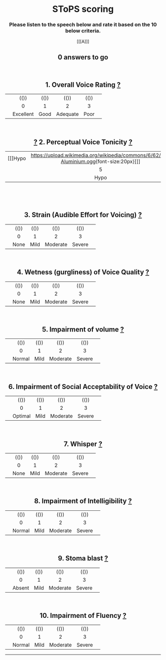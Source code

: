 
<center>

# SToPS scoring

### Please listen to the speech below and rate it based on the 10 below criteria.

 [[[A]]] 

<h2>
<div id="StimulusNumberText">0 answers to go</div>
</h2>

</center>
<center>

<br />

## 1. Overall Voice Rating <a href="javascript:void" onclick='alert(SToPS_guidance_Q1);'>?</a> 

|       |      |      |       |      |        |   
| ---: | :----------: | :----: | :----------: | :----: | :--- | 
|       |        (())    |   (())  |     (())       |  (())  |       |
|       |          0     |     1    |       2        |    3   |        |  
|       | Excellent | Good | Adequate | Poor |       |

<br />

##  <a href="javascript:void" onclick='alert(SToPS_guidance_Q2A);'>?</a> 2. Perceptual Voice Tonicity <a href="javascript:void" onclick='alert(SToPS_guidance_Q2B);'>?</a>	
|      |      |      |      |      |      |      |      |      |      |      |      |     | 
| ---: | :----------: | :----: | :-----: | :-----:| :----: | :-----: | :----: | :-----: | :----:| :-----: | :----:| :--- | 
|  [[[Hypo|<https://upload.wikimedia.org/wikipedia/commons/6/62/De-Aluminium.ogg>{font-size:20px}]]]  |        (())    |   (())  |   (())   |  (()) |  (())   |   (())   |   (())  |  (())   |  (()) |  (())   |  (()) |  [[[Hyper|<https://upload.wikimedia.org/wikipedia/commons/e/e7/Fr-bordure.ogg>{font-size:20px}]]]  |
|       |          5     |     4    |    3     |    2   |    1    |    0     |     1    |   2    |    3   |   4    |    5    |       |  
|       |     Hypo   |           |           |         |          | Tonic  |           |         |         |        | Hyper |        |  
 
  	
<br />

## 3. Strain (Audible Effort for Voicing) <a href="javascript:void" onclick='alert(SToPS_guidance_Q3);'>?</a> 

|       |      |      |       |      |        |   
| ---: | :----------: | :----: | :----------: | :----: | :--- | 
|       |        (())    |   (())  |     (())       |  (())  |       |
|       |          0     |     1    |       2        |    3   |        |  
|       |    None    |  Mild | Moderate | Severe |       |
  	
<br />

## 4. Wetness (gurgliness) of Voice Quality <a href="javascript:void" onclick='alert(SToPS_guidance_Q4);'>?</a> 

|       |      |      |       |      |        |   
| ---: | :----------: | :----: | :----------: | :----: | :--- | 
|       |        (())    |   (())  |     (())       |  (())  |       |
|       |          0     |     1    |       2        |    3   |        |  
|       |    None    |  Mild | Moderate | Severe |       |
  	  	 
  	
<br />

## 5. Impairment of volume <a href="javascript:void" onclick='alert(SToPS_guidance_Q5);'>?</a> 

|       |      |      |       |      |        |   
| ---: | :----------: | :----: | :----------: | :----: | :--- | 
|       |        (())    |   (())  |     (())       |  (())  |       |
|       |          0     |     1    |       2        |    3   |        |  
|       |   Normal   |  Mild | Moderate | Severe |       |
  	  	 
  	
<br />

## 6. Impairment of Social Acceptability of Voice <a href="javascript:void" onclick='alert(SToPS_guidance_Q6);'>?</a> 

|       |      |      |       |      |        |   
| ---: | :----------: | :----: | :----------: | :----: | :--- | 
|       |        (())    |   (())  |     (())       |  (())  |       |
|       |          0     |     1    |       2        |    3   |        |  
|       |  Optimal   |  Mild | Moderate | Severe |       |
  	  	 
  	
<br />

## 7. Whisper <a href="javascript:void" onclick='alert(SToPS_guidance_Q7);'>?</a> 

|       |      |      |       |      |        |   
| ---: | :----------: | :----: | :----------: | :----: | :--- | 
|       |        (())    |   (())  |     (())       |  (())  |       |
|       |          0     |     1    |       2        |    3   |        |  
|       |    None    |  Mild | Moderate | Severe |       |
 
  	  	 
  	
<br />

## 8. Impairment of Intelligibility <a href="javascript:void" onclick='alert(SToPS_guidance_Q8);'>?</a> 

|       |      |      |       |      |        |   
| ---: | :----------: | :----: | :----------: | :----: | :--- | 
|       |        (())    |   (())  |     (())       |  (())  |       |
|       |          0     |     1    |       2        |    3   |        |  
|       |  Normal   |  Mild | Moderate | Severe |       |
  	
<br />

## 9. Stoma blast <a href="javascript:void" onclick='alert(SToPS_guidance_Q9);'>?</a> 

|       |      |      |       |      |        |   
| ---: | :----------: | :----: | :----------: | :----: | :--- | 
|       |        (())    |   (())  |     (())       |  (())  |       |
|       |          0     |     1    |       2        |    3   |        |  
|       |   Absent   |  Mild | Moderate | Severe |       |
  	
<br />

## 10. Impairment of Fluency <a href="javascript:void" onclick='alert(SToPS_guidance_Q10);'>?</a> 

|       |      |      |       |      |        |   
| ---: | :----------: | :----: | :----------: | :----: | :--- | 
|       |        (())    |   (())  |     (())       |  (())  |       |
|       |          0     |     1    |       2        |    3   |        |  
|       |   Normal  |  Mild | Moderate | Severe |       |
 
---------------------

<script language="JavaScript" >
var SToPS_guidance_Q1 = `
1. Overall Voice Rating

Voice quality is not compared to normal voice for a laryngeal speaker. Rate the voice in comparison to your internal reference point of voice potential for surgical voice restoration (SVR) speakers. 
0. Excellent - The best voice achievable for a SVR speaker; the voice quality you would judge to be the optimal outcome after laryngectomy. 
1. Good - Some aspect(s) observed prevents you judging the voice as falling into the optimal outcome group. 
2. Adequate - Some aspect(s) mean the voice cannot be rated as good 
3. Poor - The worst outcome for a SVR speaker. 
`

var SToPS_guidance_Q2 = `
2. Perceptual Voice Tonicity

Tonic 
0. Neutral tone; neither lax nor tight. 

Hypotonic (tone laxer than tonic) - example provided
1. Mildly laxer compared to tonic (Lee Marvin voice, like creak) 
2. Moderately lax compared to tonic; voice may have ‘echoing’ sound of resonance of voice in the inflated hypotonic area. Creaky, lax feature and low pitch. 
3. Severe hypotonicity for laryngectomy, but would be classed as good outcome for a jejunum or stomach graft. Obvious echoing resonance. Whisper quality is evident in the lax, inflated area. Low pitched. 
4. Usually only jejunum/stomach pull-up patients display this degree of hypotonicity. The voice is severely whispery and has reduced volume compared to hypotonic 3. Echoing Resonance in the ballooning, inflated hypotonic area is severe. 
5. Aphonic whisper. This differs from the aphonia in a stenosed neopharynx as air is passing through larger, laxer, ballooning area with less turbulence than a tight stenosed area. Tight stenosed voice sounds more like tense aphonia in a patient with a larynx. The volume is severely reduced. Intermittent gurgly phonation may occur due to vibration of secretions. 

Hypertonic (tone tighter than tonic) - example provided
1. Mildly tenser than tonic. Quality sounds more like a dysphonic voice (in patient with a larynx). No strain. 
2. Moderately tenser than tonic, but not to the degree that would be considered sufficient for botulinum toxin. Strain is evident but only mild. Volume may be reduced or louder than normal. No major effect on fluency. 
3. Definitely hypertonic, moderately strained or whisper quality. Mild effect on fluency. 
4. Marked hypertonic quality that is unpleasant to listen to. Voice is still functional but with marked strain and markedly reduced fluency. 
5. Severe hypertonicity, fluency is severely affected and intermittent total spasm may occur. The voice is normally non-functional or cannot be used for all communication needs due to the strain required for phonation. 

Stenosis 
Stenosis is not rated 1-5; it could only be rated as a separate parameter from tonicity in its most marked form in the pilot study. Stenosis +5 should be used if no tonicity is judged to be present due to extensive neopharyngeal fibrosis. Marked stenosis causes a rigid, immobile neopharynx. Stenosis (+5) is characterized as an aphonic whisper that gives the impression of a scarred, tight neopharynx with resonance of the whisper in a rigid tube with no vibrating neoglottis. Strain may be a feature if the diameter of the rigid area is narrow. The voice often sounds similar to that of a laryngeal speaker with aphonia; N.B. hypotonic -5 has a lower resonance and is a lax aphonia. Stenotic voice quality is always associated with dysphagia for solids.
`

var SToPS_guidance_Q2A = `
2. Perceptual Voice Tonicity

Tonic 
0. Neutral tone; neither lax nor tight. 

Hypotonic (tone laxer than tonic) - example provided
1. Mildly laxer compared to tonic (Lee Marvin voice, like creak) 
2. Moderately lax compared to tonic; voice may have ‘echoing’ sound of resonance of voice in the inflated hypotonic area. Creaky, lax feature and low pitch. 
3. Severe hypotonicity for laryngectomy, but would be classed as good outcome for a jejunum or stomach graft. Obvious echoing resonance. Whisper quality is evident in the lax, inflated area. Low pitched. 
4. Usually only jejunum/stomach pull-up patients display this degree of hypotonicity. The voice is severely whispery and has reduced volume compared to hypotonic 3. Echoing Resonance in the ballooning, inflated hypotonic area is severe. 
5. Aphonic whisper. This differs from the aphonia in a stenosed neopharynx as air is passing through larger, laxer, ballooning area with less turbulence than a tight stenosed area. Tight stenosed voice sounds more like tense aphonia in a patient with a larynx. The volume is severely reduced. Intermittent gurgly phonation may occur due to vibration of secretions. 
`

var SToPS_guidance_Q2B = `
2. Perceptual Voice Tonicity

Tonic 
0. Neutral tone; neither lax nor tight. 

Hypertonic (tone tighter than tonic) - example provided
1. Mildly tenser than tonic. Quality sounds more like a dysphonic voice (in patient with a larynx). No strain. 
2. Moderately tenser than tonic, but not to the degree that would be considered sufficient for botulinum toxin. Strain is evident but only mild. Volume may be reduced or louder than normal. No major effect on fluency. 
3. Definitely hypertonic, moderately strained or whisper quality. Mild effect on fluency. 
4. Marked hypertonic quality that is unpleasant to listen to. Voice is still functional but with marked strain and markedly reduced fluency. 
5. Severe hypertonicity, fluency is severely affected and intermittent total spasm may occur. The voice is normally non-functional or cannot be used for all communication needs due to the strain required for phonation. 

Stenosis 
Stenosis is not rated 1-5; it could only be rated as a separate parameter from tonicity in its most marked form in the pilot study. Stenosis +5 should be used if no tonicity is judged to be present due to extensive neopharyngeal fibrosis. Marked stenosis causes a rigid, immobile neopharynx. Stenosis (+5) is characterized as an aphonic whisper that gives the impression of a scarred, tight neopharynx with resonance of the whisper in a rigid tube with no vibrating neoglottis. Strain may be a feature if the diameter of the rigid area is narrow. The voice often sounds similar to that of a laryngeal speaker with aphonia; N.B. hypotonic -5 has a lower resonance and is a lax aphonia. Stenotic voice quality is always associated with dysphagia for solids.
`

var SToPS_guidance_Q3 = `
3. Strain (Audible Effort for Voicing)

The amount of audible effort you perceive the patient requires to produce voice. 
0. No perceived effort. 
1. Mild 
2. Moderate 
3. Severe, usually associated with marked hypo/hypertonicity. 
`

var SToPS_guidance_Q4 = `
4. Wetness (gurgliness) of Voice Quality

The perceptual feature of secretions bubbling in the neopharynx on voicing. If an intermittent feature, rate at its most severe. 
0. No audible vibration of secretions 
1. Mild 
2. Moderate 
3. Severe - usually associated with jejunal grafts and hypotonicity +3 to +5. May occur with dysphagia if pooling of secretions or liquid bolus in stenosis or pouch/pseudoepiglottis. 
`

var SToPS_guidance_Q5 = `
5. Impairment of volume

0. Conversational volume of voice judged to be within the same limits as expected for normal conversational volume for a laryngeal speaker. 
1. Mildly impaired volume 
2. Moderately impaired volume 
3. Severely impaired volume reserved for voice that is whisper only Aphonia +5/-5/Stenosis. 
`

var SToPS_guidance_Q6 = `
6. Impairment of Social Acceptability of Voice

If you are judging social acceptability to be impaired because of regional accent, please make a note of this. 
0. Social acceptability is the optimal level possible for a SVR speaker. 
1. Mild impairment , e.g. mildly gurgly quality, strain etc 
2. Moderate impairment; obviously qualitatively different to a laryngeal speaker and not aesthetically pleasant. 
3. Severe impairment of acceptability. “General public” would tend to turn or stare if they heard this voice e.g. marked stoma blast, echoing deep jejunal voice, severe hypertonic strain. The type of voice outcome you would dread if this subject were your relative. This parameter has the potential to link with one or more of the other parameters on the scale. 
`

var SToPS_guidance_Q7 = `
7. Whisper

The perceptual impression of whisperiness in the voice quality. 
0. No whisper quality audible 
1. Mild whisper quality 
2. Moderate 
3. Severe. Total aphonia. 
`

var SToPS_guidance_Q8 = `
8. Impairment of Intelligibility

0. Ease of understanding the speaker that would be expected for a normal laryngeal speaker, in a one to one speaking situation with no background noise. 
1. Mild impairment of intelligibility 
2. Moderate impairment of intelligibility 
3. Severe impairment of intelligibility 
`

var SToPS_guidance_Q9 = `
9. Stoma blast

A stoma blast is a high frequency noise generated from the tracheostoma - example provided
0. Stoma noise is judged to be absent 
1. Intermittent mild stoma noise; rate in this category even if a brief instance of mild stoma noise is audible in the sample 
2. Constant stoma noise even if you judge it as being relatively quiet or mild. 
3. Constantly audible stoma noise that is marked and may compete with oral speech. 
`

var SToPS_guidance_Q10 = `
10. Impairment of Fluency

0. Fluency within normal limits for a typical laryngeal speaker. 
1. Mildly impaired fluency compared to a typical laryngeal speaker. 
2. Moderate impaired fluency - 5 – 10 syllable phrasing per breath group 
3. Severely impaired fluency - phrasing of 5 syllables or less. 
`
</script>

[//comment]: # "These are internal parameters for the experiment and visible texts not in this Markdown"
[//comment]: # "----------"
[//parameter]: # "ExperimentAcronym:SToPS"
[//parameter]: # "PracticeItems:4"
[//parameter]: # "ShuffleStimuli:true"
[//parameter]: # "RandomizeAB:false"
[//buttontext]: # "NextText:Next"
[//buttontext]: # "NextAlertText:Please listen to the recordings and answer the questions first"
[//buttontext]: # "ReadyText:Ready"
[//buttontext]: # "PlayText:Play"
[//buttontext]: # "RestartPageText:Restart"
[//buttontext]: # "SaveButtonText:Save Results"
[//buttontext]: # "SaveText:Please click XXSaveButtonTextXX and store the file"
[//tooltiptext]: # "ToolTipPlay:Play sound"
[//tooltiptext]: # "ToolTipNext:Go to next item"
[//tooltiptext]: # "ToolTipReadyReady please save results"
[//tooltiptext]: # "ToolTipRestart:Start a new experiment session"
[//tooltiptext]: # "ToolTipSave:Save the answer to a file"
[//comment]: # "----------"
[//comment]: # "These are stimuli for this experiment"
[//stimulus0]: # "A,Lang"
[//stimulus1]: # "https://upload.wikimedia.org/wikipedia/commons/6/62/De-Aluminium.ogg,De"
[//stimulus1]: # "https://upload.wikimedia.org/wikipedia/commons/e/e7/Fr-bordure.ogg,Fr"
[//stimulus1]: # "https://upload.wikimedia.org/wikipedia/commons/d/db/En-uk-illustrate.ogg,En"
[//stimulus1]: # "https://upload.wikimedia.org/wikipedia/commons/2/2d/Nl-aardhommel.ogg,Nl"
[//stimulus1]: # "https://upload.wikimedia.org/wikipedia/commons/8/8e/Or-ଅନୁଶୀଳନ.oga,Or"
[//stimulus1]: # "https://upload.wikimedia.org/wikipedia/commons/d/da/L1188694-F1.oga,Ar"
[//stimulus1]: # "https://upload.wikimedia.org/wikipedia/commons/2/2b/Ჟრუნი.oga,Ka"
[//comment]: # "----------"
